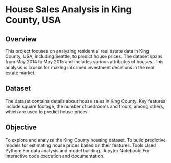 # House Sales Analysis in King County, USA


## Overview
This project focuses on analyzing residential real estate data in King County, USA, including Seattle, to predict house prices. The dataset spans from May 2014 to May 2015 and includes various attributes of houses. This analysis is crucial for making informed investment decisions in the real estate market.

## Dataset
The dataset contains details about house sales in King County. Key features include square footage, the number of bedrooms and floors, among others, which are used to predict house prices.

## Objective
To explore and analyze the King County housing dataset.
To build predictive models for estimating house prices based on their features.
Tools Used
Python: For data analysis and model building.
Jupyter Notebook: For interactive code execution and documentation.
